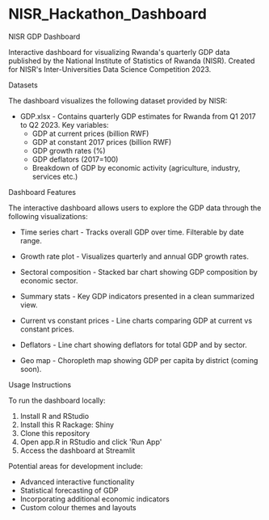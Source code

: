 # NISR_Hackathon_Dashboard
NISR GDP Dashboard

Interactive dashboard for visualizing Rwanda's quarterly GDP data published by the National Institute of Statistics of Rwanda (NISR). Created for NISR's Inter-Universities Data Science Competition 2023.

Datasets

The dashboard visualizes the following dataset provided by NISR:

- GDP.xlsx - Contains quarterly GDP estimates for Rwanda from Q1 2017 to Q2 2023. Key variables:
  - GDP at current prices (billion RWF)
  - GDP at constant 2017 prices (billion RWF) 
  - GDP growth rates (%)
  - GDP deflators (2017=100)
  - Breakdown of GDP by economic activity (agriculture, industry, services etc.)

Dashboard Features

The interactive dashboard allows users to explore the GDP data through the following visualizations:

- Time series chart - Tracks overall GDP over time. Filterable by date range.

- Growth rate plot - Visualizes quarterly and annual GDP growth rates.

- Sectoral composition - Stacked bar chart showing GDP composition by economic sector.

- Summary stats - Key GDP indicators presented in a clean summarized view. 

- Current vs constant prices - Line charts comparing GDP at current vs constant prices.

- Deflators - Line chart showing deflators for total GDP and by sector. 

- Geo map - Choropleth map showing GDP per capita by district (coming soon).

Usage Instructions

To run the dashboard locally:

1. Install R and RStudio
2. Install this R Rackage: Shiny
3. Clone this repository
4. Open app.R in RStudio and click 'Run App'
5. Access the dashboard at Streamlit

Potential areas for development include:

- Advanced interactive functionality 
- Statistical forecasting of GDP
- Incorporating additional economic indicators
- Custom colour themes and layouts
